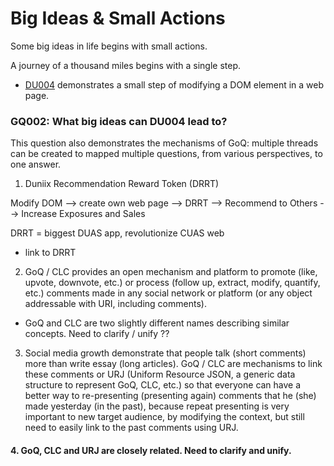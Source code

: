 # Big Ideas & Small Actions

Some big ideas in life begins with small actions.

A journey of a thousand miles begins with a single step.

- [DU004](https://github.com/udexon/DUNIIX/blob/main/DU004_Modify_HTML.md) demonstrates a small step of modifying a DOM element in a web page.

### GQ002: What big ideas can DU004 lead to? 

This question also demonstrates the mechanisms of GoQ: multiple threads can be created to mapped multiple questions, from various perspectives, to one answer.

1. Duniix Recommendation Reward Token (DRRT)

Modify DOM --> create own web page --> DRRT --> Recommend to Others --> Increase Exposures and Sales

DRRT = biggest DUAS app, revolutionize CUAS web

- link to DRRT


2. GoQ / CLC provides an open mechanism and platform to promote (like, upvote, downvote, etc.) or process (follow up, extract, modify, quantify, etc.) comments made in any social network or platform (or any object addressable with URI, including comments).

- GoQ and CLC are two slightly different names describing similar concepts. Need to clarify / unify ??


3. Social media growth demonstrate that people talk (short comments) more than write essay (long articles). GoQ / CLC are mechanisms to link these comments or URJ (Uniform Resource JSON, a generic data structure to represent GoQ, CLC, etc.) so that everyone can have a better way to re-presenting (presenting again) comments that he (she) made yesterday (in the past), because repeat presenting is very important to new target audience, by modifying the context, but still need to easily link to the past comments using URJ.

#### 4. GoQ, CLC and URJ are closely related. Need to clarify and unify.
